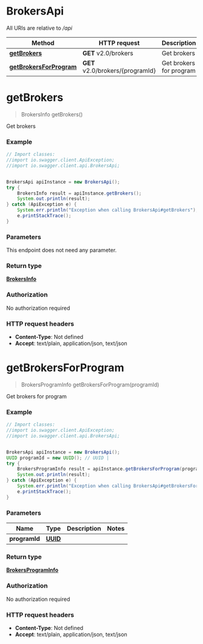 # BrokersApi

All URIs are relative to */api*

Method | HTTP request | Description
------------- | ------------- | -------------
[**getBrokers**](BrokersApi.md#getBrokers) | **GET** v2.0/brokers | Get brokers
[**getBrokersForProgram**](BrokersApi.md#getBrokersForProgram) | **GET** v2.0/brokers/{programId} | Get brokers for program

<a name="getBrokers"></a>
# **getBrokers**
> BrokersInfo getBrokers()

Get brokers

### Example
```java
// Import classes:
//import io.swagger.client.ApiException;
//import io.swagger.client.api.BrokersApi;


BrokersApi apiInstance = new BrokersApi();
try {
    BrokersInfo result = apiInstance.getBrokers();
    System.out.println(result);
} catch (ApiException e) {
    System.err.println("Exception when calling BrokersApi#getBrokers");
    e.printStackTrace();
}
```

### Parameters
This endpoint does not need any parameter.

### Return type

[**BrokersInfo**](BrokersInfo.md)

### Authorization

No authorization required

### HTTP request headers

 - **Content-Type**: Not defined
 - **Accept**: text/plain, application/json, text/json

<a name="getBrokersForProgram"></a>
# **getBrokersForProgram**
> BrokersProgramInfo getBrokersForProgram(programId)

Get brokers for program

### Example
```java
// Import classes:
//import io.swagger.client.ApiException;
//import io.swagger.client.api.BrokersApi;


BrokersApi apiInstance = new BrokersApi();
UUID programId = new UUID(); // UUID | 
try {
    BrokersProgramInfo result = apiInstance.getBrokersForProgram(programId);
    System.out.println(result);
} catch (ApiException e) {
    System.err.println("Exception when calling BrokersApi#getBrokersForProgram");
    e.printStackTrace();
}
```

### Parameters

Name | Type | Description  | Notes
------------- | ------------- | ------------- | -------------
 **programId** | [**UUID**](.md)|  |

### Return type

[**BrokersProgramInfo**](BrokersProgramInfo.md)

### Authorization

No authorization required

### HTTP request headers

 - **Content-Type**: Not defined
 - **Accept**: text/plain, application/json, text/json

